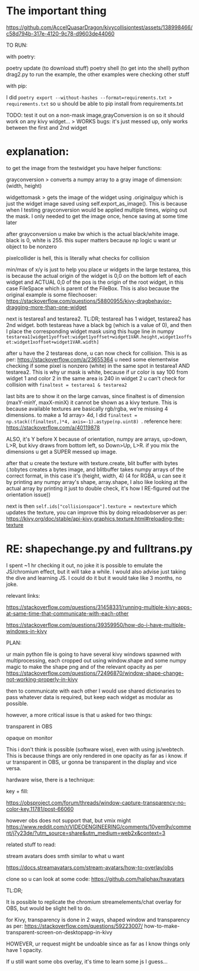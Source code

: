# The important thing

https://github.com/AccelQuasarDragon/kivycollisiontest/assets/138998466/c58d794b-317e-4120-9c78-d9603de44060

TO RUN:

with poetry:

poetry update (to download stuff)
poetry shell (to get into the shell)
python drag2.py to run the example, the other examples were checking other stuff

with pip:

I did `poetry export --without-hashes --format=requirements.txt > requirements.txt` so u should be able to pip install from requirements.txt

TODO:
    test it out on a non-mask image,grayConversion is on so it should work on any kivy widget... > WORKS
    bugs: it's just messed up, only works between the first and 2nd widget

# explanation:


to get the image from the testwidget you have helper functions:  

grayconversion > converts a numpy array to a gray image of dimension: (width, height) 

widgettomask > gets the image of the widget using .originalguy which is just the widget image saved using self.export_as_image(). This is because when I testing grayconversion would be applied multiple times, wiping out the mask. I only needed to get the image once, hence saving at some time later

after grayconversion u make bw which is the actual black/white image. black is 0, white is 255. this super matters because np logic u want ur object to be nonzero 

pixelcollider is hell, this is literally what checks for collision

min/max of x/y is just to help you place ur widgets in the large testarea, this is because the actual origin of the widget is 0,0 on the bottom left of each widget and ACTUAL 0,0 of the pos is the origin of the root widget, in this case FileSpace which is parent of the FileBox. This is also because the original example is some filechooser: https://stackoverflow.com/questions/58800955/kivy-dragbehavior-dragging-more-than-one-widget

next is testarea1 and testarea2. TL:DR; testarea1 has 1 widget, testarea2 has 2nd widget. both testareas have a black bg (which is a value of 0), and then I place the corresponding widget mask using this huge line in numpy `testarea1[widget1yoffset:widget1yoffset+widget1VAR.height,widget1xoffset:widget1xoffset+widget1VAR.width]`

after u have the 2 testareas done, u can now check for collision. This is as per:  https://stackoverflow.com/a/23655364 
u need some elementwise checking if some pixel is nonzero (white) in the same spot in testarea1 AND testarea2. This is why ur mask is white, because if ur color is say 100 from widget 1 and color 2 in the same area is 240 in widget 2 u can't check for collision with `finaltest = testarea1 & testarea2`

last bits are to show it on the large canvas, since finaltest is of dimension (maxY-minY, maxX-minX) it cannot be shown as a kivy texture. This is because available textures are basically rgb/rgba, we're missing 4 dimensions. to make a 1d array> 4d, I did `finaltest = np.stack((finaltest,)*4, axis=-1).astype(np.uint8) `. reference here: https://stackoverflow.com/a/40119878 

ALSO, it's Y before X because of orientation, numpy are arrays, up>down, L>R, but kivy draws from bottom left, so Down>Up, L>R. if you mix the dimensions u get a SUPER messed up image.

after that u create the texture with texture.create, blit buffer with bytes (.tobytes creates a bytes image, and blitbuffer takes numpy arrays of the correct format, in this case it's (height, width, 4) (4 for RGBA, u can see it by printing any numpy array's shape, array.shape, I also like looking at the actual array by printing it just to double check, it's how I RE-figured out the orientation issue))

next is then `self.ids["collisionspace"].texture = newtexture` which updates the texture, you can improve this by doing reloadobserver as per: https://kivy.org/doc/stable/api-kivy.graphics.texture.html#reloading-the-texture


# RE: shapechange.py and fulltrans.py

I spent ~1 hr checking it out, no joke it is possible to emulate the JS/chromium effect, but it will take a while. I would also advise just taking the dive and learning JS. I could do it but it would take like 3 months, no joke. 

relevant links:

https://stackoverflow.com/questions/31458331/running-multiple-kivy-apps-at-same-time-that-communicate-with-each-other

https://stackoverflow.com/questions/39359950/how-do-i-have-multiple-windows-in-kivy

PLAN:

ur main python file is going to have several kivy windows spawned with multiprocessing, each cropped out using window.shape and some numpy magic to make the shape png  and of the relevant opacity as per 
https://stackoverflow.com/questions/72496870/window-shape-change-not-working-properly-in-kivy

then to communicate with each other I would use shared dictionaries to pass whatever data is required, but keep each widget as modular as possible.

however, a more critical issue is that u asked for two things:

transparent in OBS

opaque on monitor

This i don't think is possible (software wise), even with using js/webtech. This is because things are only rendered in one opacity as far as i know. if ur transparent in OBS, ur gonna be transparent in the display and vice versa.

hardware wise, there is a technique: 

key + fill:

https://obsproject.com/forum/threads/window-capture-transparency-no-color-key.11781/post-66060

however obs does not support that, but vmix might
https://www.reddit.com/r/VIDEOENGINEERING/comments/10yem9v/comment/j7y23de/?utm_source=share&utm_medium=web2x&context=3

related stuff to read:

stream avatars does smth similar to what u want

https://docs.streamavatars.com/stream-avatars/how-to-overlay/obs

clone so u can look at some code: https://github.com/haliphax/hxavatars


TL:DR;

It is possible to replicate the chromium streamelements/chat overlay 
for OBS, but would be slight hell to do.

for Kivy, transparency is done in 2 ways, shaped window and 
transparency as per: https://stackoverflow.com/questions/59223007/
how-to-make-transparent-screen-on-desktopapp-in-kivy

HOWEVER, ur request might be undoable since as far as I know things 
only have 1 opacity.

If u still want some obs overlay, it's time to learn some js I guess...